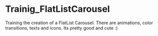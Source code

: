# Trainig_FlatListCarousel
 Training the creation of a FlatList Carousel. There are animations, color transitions, texts and icons. Its pretty good and cute :)
